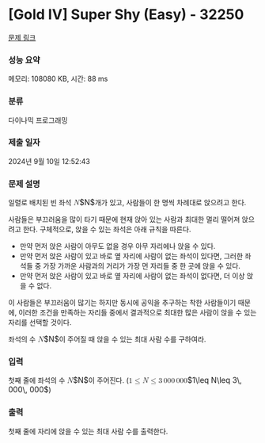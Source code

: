 # [Gold IV] Super Shy (Easy) - 32250 

[문제 링크](https://www.acmicpc.net/problem/32250) 

### 성능 요약

메모리: 108080 KB, 시간: 88 ms

### 분류

다이나믹 프로그래밍

### 제출 일자

2024년 9월 10일 12:52:43

### 문제 설명

<p>일렬로 배치된 빈 좌석 <mjx-container class="MathJax" jax="CHTML" style="font-size: 109%; position: relative;"><mjx-math class="MJX-TEX" aria-hidden="true"><mjx-mi class="mjx-i"><mjx-c class="mjx-c1D441 TEX-I"></mjx-c></mjx-mi></mjx-math><mjx-assistive-mml unselectable="on" display="inline"><math xmlns="http://www.w3.org/1998/Math/MathML"><mi>N</mi></math></mjx-assistive-mml><span aria-hidden="true" class="no-mathjax mjx-copytext">$N$</span></mjx-container>개가 있고, 사람들이 한 명씩 차례대로 앉으려고 한다.</p>

<p>사람들은 부끄러움을 많이 타기 때문에 현재 앉아 있는 사람과 최대한 멀리 떨어져 앉으려고 한다. 구체적으로, 앉을 수 있는 좌석은 아래 규칙을 따른다.</p>

<ul>
	<li>만약 먼저 앉은 사람이 아무도 없을 경우 아무 자리에나 앉을 수 있다.</li>
	<li>만약 먼저 앉은 사람이 있고 바로 옆 자리에 사람이 없는 좌석이 있다면, 그러한 좌석들 중 가장 가까운 사람과의 거리가 가장 먼 자리들 중 한 곳에 앉을 수 있다.</li>
	<li>만약 먼저 앉은 사람이 있고 바로 옆 자리에 사람이 없는 좌석이 없다면, 더 이상 앉을 수 없다.</li>
</ul>

<p>이 사람들은 부끄러움이 많기는 하지만 동시에 공익을 추구하는 착한 사람들이기 때문에, 이러한 조건을 만족하는 자리들 중에서 결과적으로 최대한 많은 사람이 앉을 수 있는 자리를 선택할 것이다.</p>

<p>좌석의 수 <mjx-container class="MathJax" jax="CHTML" style="font-size: 109%; position: relative;"><mjx-math class="MJX-TEX" aria-hidden="true"><mjx-mi class="mjx-i"><mjx-c class="mjx-c1D441 TEX-I"></mjx-c></mjx-mi></mjx-math><mjx-assistive-mml unselectable="on" display="inline"><math xmlns="http://www.w3.org/1998/Math/MathML"><mi>N</mi></math></mjx-assistive-mml><span aria-hidden="true" class="no-mathjax mjx-copytext">$N$</span></mjx-container>이 주어질 때 앉을 수 있는 최대 사람 수를 구하여라.</p>

### 입력 

 <p>첫째 줄에 좌석의 수 <mjx-container class="MathJax" jax="CHTML" style="font-size: 109%; position: relative;"><mjx-math class="MJX-TEX" aria-hidden="true"><mjx-mi class="mjx-i"><mjx-c class="mjx-c1D441 TEX-I"></mjx-c></mjx-mi></mjx-math><mjx-assistive-mml unselectable="on" display="inline"><math xmlns="http://www.w3.org/1998/Math/MathML"><mi>N</mi></math></mjx-assistive-mml><span aria-hidden="true" class="no-mathjax mjx-copytext">$N$</span></mjx-container>이 주어진다. (<mjx-container class="MathJax" jax="CHTML" style="font-size: 109%; position: relative;"><mjx-math class="MJX-TEX" aria-hidden="true"><mjx-mn class="mjx-n"><mjx-c class="mjx-c31"></mjx-c></mjx-mn><mjx-mo class="mjx-n" space="4"><mjx-c class="mjx-c2264"></mjx-c></mjx-mo><mjx-mi class="mjx-i" space="4"><mjx-c class="mjx-c1D441 TEX-I"></mjx-c></mjx-mi><mjx-mo class="mjx-n" space="4"><mjx-c class="mjx-c2264"></mjx-c></mjx-mo><mjx-mn class="mjx-n" space="4"><mjx-c class="mjx-c33"></mjx-c></mjx-mn><mjx-mstyle><mjx-mspace style="width: 0.167em;"></mjx-mspace></mjx-mstyle><mjx-mn class="mjx-n"><mjx-c class="mjx-c30"></mjx-c><mjx-c class="mjx-c30"></mjx-c><mjx-c class="mjx-c30"></mjx-c></mjx-mn><mjx-mstyle><mjx-mspace style="width: 0.167em;"></mjx-mspace></mjx-mstyle><mjx-mn class="mjx-n"><mjx-c class="mjx-c30"></mjx-c><mjx-c class="mjx-c30"></mjx-c><mjx-c class="mjx-c30"></mjx-c></mjx-mn></mjx-math><mjx-assistive-mml unselectable="on" display="inline"><math xmlns="http://www.w3.org/1998/Math/MathML"><mn>1</mn><mo>≤</mo><mi>N</mi><mo>≤</mo><mn>3</mn><mstyle scriptlevel="0"><mspace width="0.167em"></mspace></mstyle><mn>000</mn><mstyle scriptlevel="0"><mspace width="0.167em"></mspace></mstyle><mn>000</mn></math></mjx-assistive-mml><span aria-hidden="true" class="no-mathjax mjx-copytext">$1\leq N\leq 3\, 000\, 000$</span></mjx-container>)</p>

### 출력 

 <p>첫째 줄에 자리에 앉을 수 있는 최대 사람 수를 출력한다.</p>

